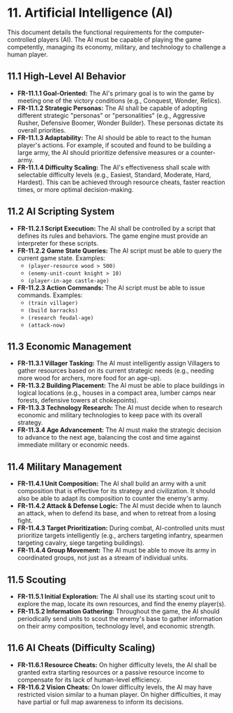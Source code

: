 # 11. Artificial Intelligence (AI)

This document details the functional requirements for the computer-controlled players (AI). The AI must be capable of playing the game competently, managing its economy, military, and technology to challenge a human player.

## 11.1 High-Level AI Behavior

- **FR-11.1.1 Goal-Oriented:** The AI's primary goal is to win the game by meeting one of the victory conditions (e.g., Conquest, Wonder, Relics).
- **FR-11.1.2 Strategic Personas:** The AI shall be capable of adopting different strategic "personas" or "personalities" (e.g., Aggressive Rusher, Defensive Boomer, Wonder Builder). These personas dictate its overall priorities.
- **FR-11.1.3 Adaptability:** The AI should be able to react to the human player's actions. For example, if scouted and found to be building a large army, the AI should prioritize defensive measures or a counter-army.
- **FR-11.1.4 Difficulty Scaling:** The AI's effectiveness shall scale with selectable difficulty levels (e.g., Easiest, Standard, Moderate, Hard, Hardest). This can be achieved through resource cheats, faster reaction times, or more optimal decision-making.

## 11.2 AI Scripting System

- **FR-11.2.1 Script Execution:** The AI shall be controlled by a script that defines its rules and behaviors. The game engine must provide an interpreter for these scripts.
- **FR-11.2.2 Game State Queries:** The AI script must be able to query the current game state. Examples:
    - `(player-resource wood > 500)`
    - `(enemy-unit-count knight > 10)`
    - `(player-in-age castle-age)`
- **FR-11.2.3 Action Commands:** The AI script must be able to issue commands. Examples:
    - `(train villager)`
    - `(build barracks)`
    - `(research feudal-age)`
    - `(attack-now)`

## 11.3 Economic Management

- **FR-11.3.1 Villager Tasking:** The AI must intelligently assign Villagers to gather resources based on its current strategic needs (e.g., needing more wood for archers, more food for an age-up).
- **FR-11.3.2 Building Placement:** The AI must be able to place buildings in logical locations (e.g., houses in a compact area, lumber camps near forests, defensive towers at chokepoints).
- **FR-11.3.3 Technology Research:** The AI must decide when to research economic and military technologies to keep pace with its overall strategy.
- **FR-11.3.4 Age Advancement:** The AI must make the strategic decision to advance to the next age, balancing the cost and time against immediate military or economic needs.

## 11.4 Military Management

- **FR-11.4.1 Unit Composition:** The AI shall build an army with a unit composition that is effective for its strategy and civilization. It should also be able to adapt its composition to counter the enemy's army.
- **FR-11.4.2 Attack & Defense Logic:** The AI must decide when to launch an attack, when to defend its base, and when to retreat from a losing fight.
- **FR-11.4.3 Target Prioritization:** During combat, AI-controlled units must prioritize targets intelligently (e.g., archers targeting infantry, spearmen targeting cavalry, siege targeting buildings).
- **FR-11.4.4 Group Movement:** The AI must be able to move its army in coordinated groups, not just as a stream of individual units.

## 11.5 Scouting

- **FR-11.5.1 Initial Exploration:** The AI shall use its starting scout unit to explore the map, locate its own resources, and find the enemy player(s).
- **FR-11.5.2 Information Gathering:** Throughout the game, the AI should periodically send units to scout the enemy's base to gather information on their army composition, technology level, and economic strength.

## 11.6 AI Cheats (Difficulty Scaling)

- **FR-11.6.1 Resource Cheats:** On higher difficulty levels, the AI shall be granted extra starting resources or a passive resource income to compensate for its lack of human-level efficiency.
- **FR-11.6.2 Vision Cheats:** On lower difficulty levels, the AI may have restricted vision similar to a human player. On higher difficulties, it may have partial or full map awareness to inform its decisions.